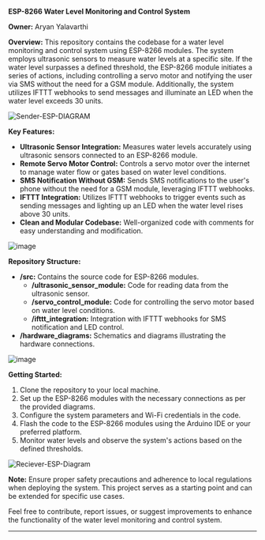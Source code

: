 **ESP-8266 Water Level Monitoring and Control System**

**Owner:** Aryan Yalavarthi

**Overview:**
This repository contains the codebase for a water level monitoring and control system using ESP-8266 modules. The system employs ultrasonic sensors to measure water levels at a specific site. If the water level surpasses a defined threshold, the ESP-8266 module initiates a series of actions, including controlling a servo motor and notifying the user via SMS without the need for a GSM module. Additionally, the system utilizes IFTTT webhooks to send messages and illuminate an LED when the water level exceeds 30 units.

![Sender-ESP-DIAGRAM](https://github.com/mcbanana3/ESP-8266/assets/146920196/5474a119-c7e9-4be6-9706-3634cabc36ed)

**Key Features:**
- **Ultrasonic Sensor Integration:** Measures water levels accurately using ultrasonic sensors connected to an ESP-8266 module.
- **Remote Servo Motor Control:** Controls a servo motor over the internet to manage water flow or gates based on water level conditions.
- **SMS Notification Without GSM:** Sends SMS notifications to the user's phone without the need for a GSM module, leveraging IFTTT webhooks.
- **IFTTT Integration:** Utilizes IFTTT webhooks to trigger events such as sending messages and lighting up an LED when the water level rises above 30 units.
- **Clean and Modular Codebase:** Well-organized code with comments for easy understanding and modification.

![image](https://github.com/mcbanana3/ESP-8266/assets/146920196/abb162bf-d552-490f-9e83-a0d8fbac18fd)

**Repository Structure:**
- **/src:** Contains the source code for ESP-8266 modules.
  - **/ultrasonic_sensor_module:** Code for reading data from the ultrasonic sensor.
  - **/servo_control_module:** Code for controlling the servo motor based on water level conditions.
  - **/ifttt_integration:** Integration with IFTTT webhooks for SMS notification and LED control.
- **/hardware_diagrams:** Schematics and diagrams illustrating the hardware connections.

![image](https://github.com/mcbanana3/ESP-8266/assets/146920196/08527158-f01a-4234-89e3-d481b623ccf1)

**Getting Started:**
1. Clone the repository to your local machine.
2. Set up the ESP-8266 modules with the necessary connections as per the provided diagrams.
3. Configure the system parameters and Wi-Fi credentials in the code.
4. Flash the code to the ESP-8266 modules using the Arduino IDE or your preferred platform.
5. Monitor water levels and observe the system's actions based on the defined thresholds.

![Reciever-ESP-Diagram](https://github.com/mcbanana3/ESP-8266/assets/146920196/2a953a29-5d7f-4ad3-9ce1-5d512c4ce0bb)

**Note:**
Ensure proper safety precautions and adherence to local regulations when deploying the system. This project serves as a starting point and can be extended for specific use cases.

Feel free to contribute, report issues, or suggest improvements to enhance the functionality of the water level monitoring and control system.

---
